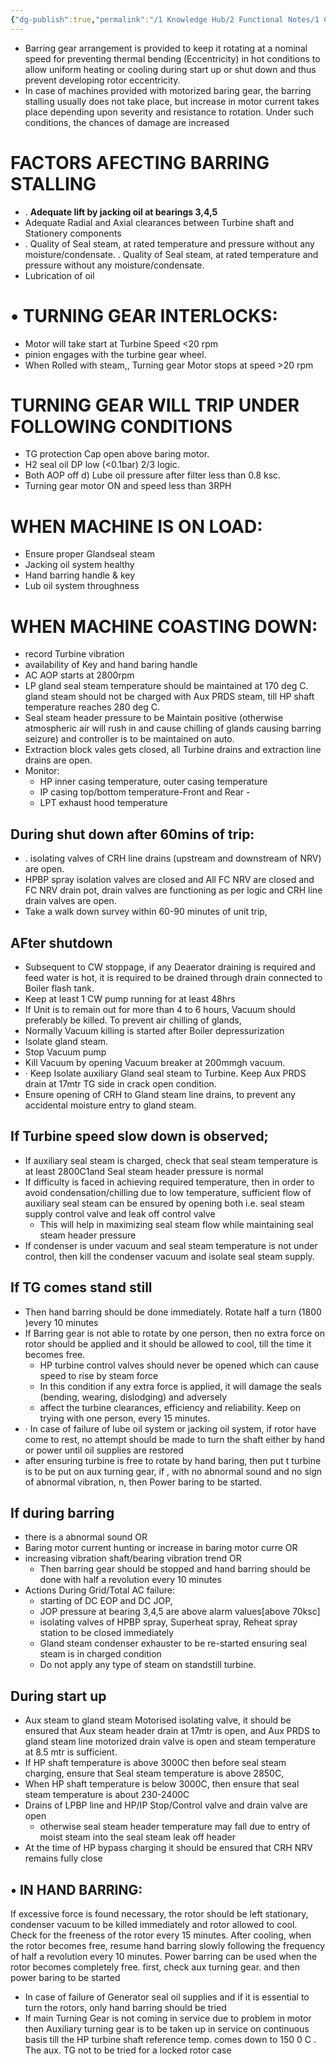 ```yaml
---
{"dg-publish":true,"permalink":"/1 Knowledge Hub/2 Functional Notes/1 Career Notes/3 TSTPS Kaniha Technical Notes/C Reports, LMIs, Checklists/LMI/TG Barring/","noteIcon":""}
---
```


- Barring gear arrangement is provided to keep it rotating at a nominal speed for preventing thermal bending (Eccentricity) in hot conditions to allow uniform heating or cooling during start up or shut down and thus prevent developing rotor eccentricity.
- In case of machines provided with motorized baring gear, the barring stalling usually does not take place, but increase in motor current takes place depending upon severity and resistance to rotation. Under such conditions, the chances of damage are increased

# **FACTORS AFECTING BARRING STALLING**

- . **Adequate lift by jacking oil at bearings 3,4,5**
- Adequate Radial and Axial clearances between Turbine shaft and Stationery components
- . Quality of Seal steam, at rated temperature and pressure without any moisture/condensate. . Quality of Seal steam, at rated temperature and pressure without any moisture/condensate.
- Lubrication of oil

# • **TURNING GEAR INTERLOCKS:**

- Motor will take start at Turbine Speed <20 rpm
- pinion engages with the turbine gear wheel.
- When Rolled with steam,, Turning gear Motor stops at speed >20 rpm

# **TURNING GEAR WILL TRIP UNDER FOLLOWING CONDITIONS**

- TG protection Cap open above baring motor.
- H2 seal oil DP low (<0.1bar) 2/3 logic.
- Both AOP off d) Lube oil pressure after filter less than 0.8 ksc.
- Turning gear motor ON and speed less than 3RPH

# **WHEN MACHINE IS ON LOAD:**

- Ensure proper Glandseal steam
- Jacking oil system healthy
- Hand barring handle & key
- Lub oil system throughness

# **WHEN MACHINE COASTING DOWN:**

- record Turbine vibration
- availability of Key and hand baring handle
- AC AOP starts at 2800rpm
- LP gland seal steam temperature should be maintained at 170 deg C. gland steam should not be charged with Aux PRDS steam, till HP shaft temperature reaches 280 deg C.
- Seal steam header pressure to be Maintain positive (otherwise atmospheric air will rush in and cause chilling of glands causing barring seizure) and controller is to be maintained on auto.
- Extraction block vales gets closed, all Turbine drains and extraction line drains are open.
- Monitor:
    - HP inner casing temperature, outer casing temperature
    - IP casing top/bottom temperature-Front and Rear -
    - LPT exhaust hood temperature

## During shut down after 60mins of trip:

- . isolating valves of CRH line drains (upstream and downstream of NRV) are open.
- HPBP spray isolation valves are closed and All FC NRV are closed and FC NRV drain pot, drain valves are functioning as per logic and CRH line drain valves are open.
- Take a walk down survey within 60-90 minutes of unit trip,

## AFter shutdown

- Subsequent to CW stoppage, if any Deaerator draining is required and feed water is hot, it is required to be drained through drain connected to Boiler flash tank.
- Keep at least 1 CW pump running for at least 48hrs
- If Unit is to remain out for more than 4 to 6 hours, Vacuum should preferably be killed. To prevent air chilling of glands,
- Normally Vacuum killing is started after Boiler depressurization
- Isolate gland steam.
- Stop Vacuum pump
- Kill Vacuum by opening Vacuum breaker at 200mmgh vacuum.
- · Keep Isolate auxiliary Gland seal steam to Turbine. Keep Aux PRDS drain at 17mtr TG side in crack open condition.
- Ensure opening of CRH to Gland steam line drains, to prevent any accidental moisture entry to gland steam.

## **If Turbine speed slow down is observed;**

- If auxiliary seal steam is charged, check that seal steam temperature is at least 2800C1and Seal steam header pressure is normal
- If difficulty is faced in achieving required temperature, then in order to avoid condensation/chilling due to low temperature, sufficient flow of auxiliary seal steam can be ensured by opening both i.e. seal steam supply control valve and leak off control valve
    - This will help in maximizing seal steam flow while maintaining seal steam header pressure
- If condenser is under vacuum and seal steam temperature is not under control, then kill the condenser vacuum and isolate seal steam supply.

## **If TG comes stand still**

- Then hand barring should be done immediately. Rotate half a turn (1800 )every 10 minutes
- If Barring gear is not able to rotate by one person, then no extra force on rotor should be applied and it should be allowed to cool, till the time it becomes free.
    - HP turbine control valves should never be opened which can cause speed to rise by steam force
    - In this condition if any extra force is applied, it will damage the seals (bending, wearing, dislodging) and adversely
    - affect the turbine clearances, efficiency and reliability. Keep on trying with one person, every 15 minutes.
- · In case of failure of lube oil system or jacking oil system, if rotor have come to rest, no attempt should be made to turn the shaft either by hand or power until oil supplies are restored
- after ensuring turbine is free to rotate by hand baring, then put t turbine is to be put on aux turning gear, if , with no abnormal sound and no sign of abnormal vibration, n, then Power baring to be started.

## **If during barring**

- there is a abnormal sound OR
- Baring motor current hunting or increase in baring motor curre OR
- increasing vibration shaft/bearing vibration trend OR
    - Then barring gear should be stopped and hand barring should be done with half a revolution every 10 minutes
- Actions During Grid/Total AC failure:
    - starting of DC EOP and DC JOP,
    - JOP pressure at bearing 3,4,5 are above alarm values[above 70ksc]
    - isolating valves of HPBP spray, Superheat spray, Reheat spray station to be closed immediately
    - Gland steam condenser exhauster to be re-started ensuring seal steam is in charged condition
    - Do not apply any type of steam on standstill turbine.

## **During start up**

- Aux steam to gland steam Motorised isolating valve, it should be ensured that Aux steam header drain at 17mtr is open, and Aux PRDS to gland steam line motorized drain valve is open and steam temperature at 8.5 mtr is sufficient.
- If HP shaft temperature is above 3000C then before seal steam charging, ensure that Seal steam temperature is above 2850C,
- When HP shaft temperature is below 3000C, then ensure that seal steam temperature is about 230-2400C
- Drains of LPBP line and HP/IP Stop/Control valve and drain valve are open
    - otherwise seal steam header temperature may fall due to entry of moist steam into the seal steam leak off header
- At the time of HP bypass charging it should be ensured that CRH NRV remains fully close

## • **IN HAND BARRING:**

If excessive force is found necessary, the rotor should be left stationary, condenser vacuum to be killed immediately and rotor allowed to cool. Check for the freeness of the rotor every 15 minutes. After cooling, when the rotor becomes free, resume hand barring slowly following the frequency of half a revolution every 10 minutes. Power barring can be used when the rotor becomes completely free. first, check aux turning gear. and then power baring to be started

- In case of failure of Generator seal oil supplies and if it is essential to turn the rotors, only hand barring should be tried
- If main Turning Gear is not coming in service due to problem in motor then Auxiliary turning gear is to be taken up in service on continuous basis till the HP turbine shaft reference temp. comes down to 150 0 C . The aux. TG not to be tried for a locked rotor case